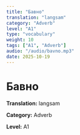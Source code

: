 ```yaml
---
title: "Бавно"
translation: "langsam"
category: "Adverb"
level: "A1"
type: "vocabulary"
weight: 10
tags: ["A1", "Adverb"]
audio: "/audio/bavno.mp3"
date: 2025-10-19
---
```


# Бавно

**Translation:** langsam

**Category:** Adverb

**Level:** A1

